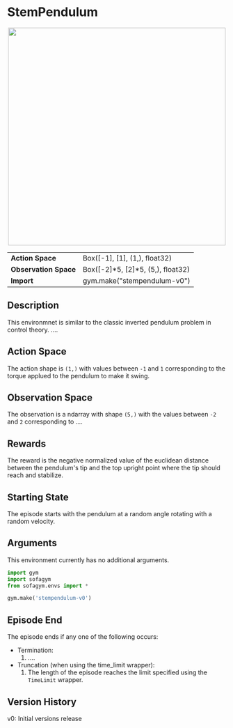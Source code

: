 # StemPendulum
<center>
    <img src="../../../images/stempendulum-v0.png" width="500"/>


  <table>
    <tr>
      <td><b>Action Space</b></td>
      <td>Box([-1], [1], (1,), float32)</td>
    </tr>
    <tr>
      <td><b>Observation Space</b></td>
      <td>Box([-2]*5, [2]*5, (5,), float32)</td>
    </tr>
    <tr>
      <td><b>Import</b></td>
      <td>gym.make("stempendulum-v0")</td>
    </tr>
  </table>
</center>


## Description
This environmnet is similar to the classic inverted pendulum problem in control theory. ....


## Action Space
The action shape is `(1,)` with values between `-1` and `1` corresponding to the torque applued to the pendulum to make it swing.


## Observation Space
The observation is a ndarray with shape `(5,)` with the values between `-2` and `2` corresponding to ....


## Rewards
The reward is the negative normalized value of the euclidean distance between the pendulum's tip and the top upright point where the tip should reach and stabilize.


## Starting State
The episode starts with the pendulum at a random angle rotating with a random velocity.

## Arguments
This environment currently has no additional arguments.

```python
import gym
import sofagym
from sofagym.envs import *

gym.make('stempendulum-v0')
```


## Episode End
The episode ends if any one of the following occurs:
- Termination: 
  1. ....
- Truncation (when using the time_limit wrapper): 
  1. The length of the episode reaches the limit specified using the `TimeLimit` wrapper.


## Version History
v0: Initial versions release